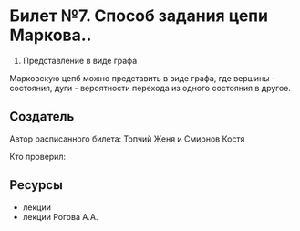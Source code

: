 # Билет №7. Способ задания цепи Маркова..

1. Представление в виде графа

Марковскую цепб можно представить в виде графа, где вершины - состояния, дуги - вероятности перехода из одного состояния в другое.


## Создатель

Автор расписанного билета: Топчий Женя и Смирнов Костя

Кто проверил:


## Ресурсы
- лекции
- лекции Рогова А.А.

